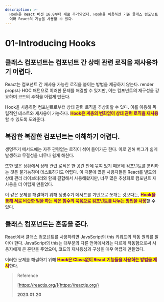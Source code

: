 ```yaml
---
description: >-
  Hook은 React 버전 16.8부터 새로 추가되었다. Hook을 이용하면 기존 클래스 컴포넌트 형태로 코드를 작성할 필요없이 상태 값과
  여러 React의 기능을 사용할 수 있다.
---
```


# 01-Introducing Hooks

## 클래스 컴포넌트는 컴포넌트 간 상태 관련 로직을 재사용하기 어렵다.

React는 컴포넌트 간 재사용 가능한 로직을 붙이는 방법을 제공하지 않는다. render props나 HOC 패턴으로 이러한 문제를 해결할 수 있지만, 이는 컴포넌트의 재구성을 강요하며 코드의 추적을 어렵게 만든다.

Hook을 사용하면 컴포넌트로부터 상태 관련 로직을 추상화할 수 있다. 이를 이용해 독립적인 테스트와 재사용이 가능하다. <mark style="color:purple;">**Hook은 계층의 변화없이 상태 관련 로직을 재사용**</mark>할 수 있도록 도와준다.

## 복잡한 복잡한 컴포넌트는 이해하기 어렵다.

생명주기 메서드에는 자주 관련없는 로직이 섞여 들어가곤 한다. 이로 인해 버그가 쉽게 발생하고 무결성을 너무나 쉽게 해친다.

또한 많은 상황에서 상태 관련 로직은 한 공간 안에 묶여 있기 때문에 컴포넌트를 분리하는 것은 불가능하며 테스트하기도 어렵다. 이 때문에 많은 사용자들은 React를 별도의 상태 관리 라이브러리와 함께 결합해서 사용해왔지만, 너무 많은 추상화로 컴포넌트 재사용을 더 어렵게 만들었다.

이 같은 문제를 해결하기 위해 생명주기 메서드를 기반으로 쪼개는 것보다는, <mark style="color:purple;">**Hook을 통해 서로 비슷한 일을 하는 작은 함수의 묶음으로 컴포넌트를 나누는 방법을 사용**</mark>할 수 있다.

## 클래스 컴포넌트는 혼동을 준다.

React에서 클래스 컴포넌트를 사용하려면 JavsScript의 this 키워드의 작동 원리를 알아야 한다. JavaScript의 this는 대부분의 다른 언어에서와는 다르게 작동함으로써 사용자에게 큰 혼란을 주었으며, 코드의 재사용성과 구성을 매우 어렵게 만들었다.

이러한 문제를 해결하기 위해 <mark style="color:purple;">**Hook은 Class없이 React 기능들을 사용하는 방법을 제시**</mark>한다.

> Reference
>
> [https://reactjs.org/](https://reactjs.org/)
>
> **2023.01.20**
